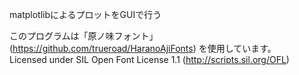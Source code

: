 matplotlibによるプロットをGUIで行う

このプログラムは「原ノ味フォント」(https://github.com/trueroad/HaranoAjiFonts) を使用しています。  
Licensed under SIL Open Font License 1.1 (http://scripts.sil.org/OFL)
